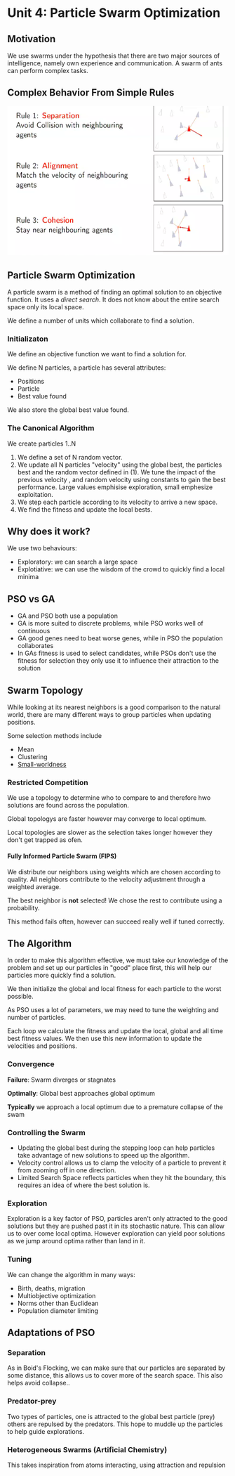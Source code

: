 # Unit 4: Particle Swarm Optimization

## Motivation

We use swarms under the hypothesis that there are two major sources of intelligence, namely own experience and communication. A swarm of ants can perform complex tasks. 

## Complex Behavior From Simple Rules
!["Flocking"](assets/flocking.png)

## Particle Swarm Optimization

A particle swarm is a method of finding an optimal solution to an objective function. It uses a _direct search_. It does not know about the entire search space only its local space. 

We define a number of units which collaborate to find a solution. 

### Initializaton

We define an objective function we want to find a solution for. 

We define N particles, a particle has several attributes:
* Positions
* Particle 
* Best value found

We also store the global best value found. 

### The Canonical Algorithm
We create particles 1..N
1. We define a set of N random vector.
2. We update all N particles "velocity" using the global best, the particles best and the random vector defined in (1). We tune the impact of the previous velocity , and random velocity using constants to gain the best performance. Large values emphisise exploration, small emphesize exploitation.  
3. We step each particle according to its velocity to arrive a new space.
4. We find the fitness and update the local bests. 

## Why does it work?

We use two behaviours:

* Exploratory: we can search a large space
* Explotiative: we can use the wisdom of the crowd to quickly find a local minima

## PSO vs GA

* GA and PSO both use a population
* GA is more suited to discrete problems, while PSO works well of continuous
* GA good genes need to beat worse genes, while in PSO the population collaborates
* In GAs fitness is used to select candidates, while PSOs don't use the fitness for selection they only use it to influence their attraction to the solution

## Swarm Topology

While looking at its nearest neighbors is a good comparison to the natural world, there are many different ways to group particles when updating positions.

Some selection methods include 
* Mean
* Clustering 
* <a href="https://en.wikipedia.org/wiki/Small-world_network">Small-worldness </a>

### Restricted Competition

We use a topology to determine who to compare  to and therefore hwo solutions are found across the population.

Global topologys are faster however may converge to local optimum.

Local topologies are slower as the selection takes longer however they don't get trapped as ofen. 

#### Fully Informed Particle Swarm (FIPS)

We distribute our neighbors using weights which are chosen according to quality. All neighbors contribute to the velocity adjustment through a weighted average. 

The best neighbor is **not** selected! We chose the rest to contribute using a probability. 

This method fails often, however can succeed really well if tuned correctly.

## The Algorithm

In order to make this algorithm effective, we must take our knowledge of the problem and set up our particles in  "good" place first, this will help our particles more quickly find a solution.

We then initialize the global and local fitness for each particle to the worst possible. 

As PSO uses a lot of parameters, we may need to tune the weighting and number of particles. 

Each loop we calculate the fitness and update the local, global and all time best fitness values. We then use this new information to update the velocities and positions.

### Convergence

**Failure**: Swarm diverges or stagnates

**Optimally**: Global best approaches global optimum

**Typically** we approach a local optimum due to a premature collapse of the swam

### Controlling the Swarm

* Updating the global best during the stepping loop can help particles take advantage of new solutions to speed up the algorithm.
* Velocity control allows us to clamp the velocity of a particle to prevent it from zooming off in one direction.
* Limited Search Space reflects particles when they hit the boundary, this requires an idea of where the best solution is.

### Exploration

Exploration is a key factor of PSO, particles aren't only attracted to the good solutions but they are pushed past it in its stochastic nature. This can allow us to over come local optima. However exploration can yield poor solutions as we jump around optima rather than land in it. 

### Tuning

We can change the algorithm in many ways:

* Birth, deaths, migration
* Multiobjective optimization
* Norms other than Euclidean
* Population diameter limiting

## Adaptations of PSO

### Separation 

As in Boid's Flocking, we can make sure that our particles are separated by some distance, this allows us to cover more of the search space. This also helps avoid collapse..

### Predator-prey

Two types of particles, one is attracted to the global best particle (prey) others are repulsed by the predators. This hope to muddle up the particles to help guide explorations.

### Heterogeneous Swarms (Artificial Chemistry)

This takes inspiration from atoms interacting, using attraction and repulsion



